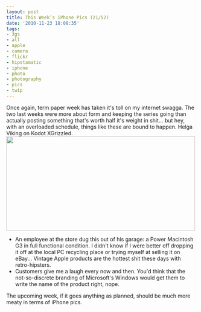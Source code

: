 ```yaml
---
layout: post
title: This Week’s iPhone Pics (21/52)
date: '2010-11-23 18:08:35'
tags:
- 3gs
- all
- apple
- camera
- flickr
- hipstamatic
- iphone
- photo
- photography
- pics
- twip
---
```


Once again, term paper week has taken it's toll on my internet swagga. The two last weeks were more about form and keeping the series going than actually posting something that's worth half it's weight in shit... but hey, with an overloaded schedule, things like these are bound to happen. Helga Viking on Kodot XGrizzled.
<a href="http://www.flickr.com/photos/maximerousseau/5201548511/"><img alt="" src="http://farm6.static.flickr.com/5286/5201548511_0fbe948502.jpg" class="aligncenter" width="500" height="250" /></a>
<ul>
	<li>An employee at the store dug this out of his garage: a Power Macintosh G3 in full functional condition. I didn't know if  I were better off dropping it off at the local PC recycling place or trying myself at selling it on eBay... Vintage Apple products are the hottest shit these days with retro-hipsters.</li>
	<li>Customers give me a laugh every now and then. You'd think that the not-so-discrete branding of Microsoft's Windows would get them to write the name of the product right, nope.</li>
</ul>

The upcoming week, if it goes anything as planned, should be much more meaty in terms of iPhone pics. 

